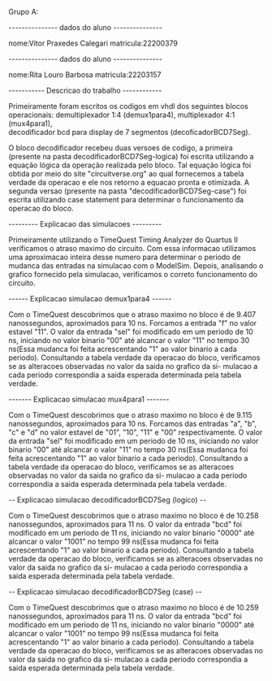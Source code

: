 ﻿Grupo A:
 
--------------- dados do aluno ---------------

nome:Vitor Praxedes Calegari
matricula:22200379

--------------- dados do aluno ---------------

nome:Rita Louro Barbosa
matricula:22203157

----------- Descricao do trabalho ------------

Primeiramente foram escritos os codigos em vhdl 
dos seguintes blocos operacionais:
demultiplexador 1:4 (demux1para4), 
multiplexador 4:1 (mux4para1),  
decodificador bcd para display de 7 segmentos (decoficadorBCD7Seg).

O bloco decodificador recebeu duas versoes de codigo,
a primeira (presente na pasta decodificadorBCD7Seg-logica)
foi escrita utilizando a equação lógica da operação realizada
pelo bloco. Tal equação lógica foi obtida por meio do site
"circuitverse.org" ao qual fornecemos a tabela verdade da
operacao e ele nos retorno a equacao pronta e otimizada.
A segunda versao (presente na pasta "decodificadorBCD7Seg-case")
foi escrita utilizando case statement para determinar o funcionamento
da operacao do bloco.

--------- Explicacao das simulacoes ---------

Primeiramente utilizando o TimeQuest Timing Analyzer do Quartus II
verificamos o atraso maximo do circuito. Com essa informacao utilizamos
uma aproximacao inteira desse numero para determinar o periodo de
mudanca das entradas na simulacao com o ModelSim. Depois, analisando
o grafico fornecido pela simulacao, verificamos o correto funcionamento 
do circuito.

------ Explicacao simulacao demux1para4 ------

Com o TimeQuest descobrimos que o atraso maximo no bloco
é de 9.407 nanossegundos, aproximados para 10 ns.
Forcamos a entrada "f" no valor estavel "11".
O valor da entrada "sel" foi modificado em um periodo de 10 ns,
iniciando no valor binario "00" até alcancar o valor "11" no
tempo 30 ns(Essa mudanca foi feita acrescentando "1" ao valor
binario a cada periodo).
Consultando a tabela verdade da operacao do bloco, verificamos
se as alteracoes observadas no valor da saida no grafico da si-
mulacao a cada periodo correspondia a saida esperada determinada
pela tabela verdade.

------- Explicacao simulacao mux4para1 -------

Com o TimeQuest descobrimos que o atraso maximo no bloco
é de 9.115 nanossegundos, aproximados para 10 ns.
Forcamos das entradas "a", "b", "c" e "d" no valor estavel
de "01", "10", "11" e "00" respectivamente.
O valor da entrada "sel" foi modificado em um periodo de 10 ns,
iniciando no valor binario "00" até alcancar o valor "11" no
tempo 30 ns(Essa mudanca foi feita acrescentando "1" ao valor
binario a cada periodo).
Consultando a tabela verdade da operacao do bloco, verificamos
se as alteracoes observadas no valor da saida no grafico da si-
mulacao a cada periodo correspondia a saida esperada determinada
pela tabela verdade.

-- Explicacao simulacao decodificadorBCD7Seg (logico) --

Com o TimeQuest descobrimos que o atraso maximo no bloco
é de 10.258 nanossegundos, aproximados para 11 ns.
O valor da entrada "bcd" foi modificado em um periodo de 11 ns,
iniciando no valor binario "0000" até alcancar o valor "1001" no
tempo 99 ns(Essa mudanca foi feita acrescentando "1" ao valor
binario a cada periodo).
Consultando a tabela verdade da operacao do bloco, verificamos
se as alteracoes observadas no valor da saida no grafico da si-
mulacao a cada periodo correspondia a saida esperada determinada
pela tabela verdade.

-- Explicacao simulacao decodificadorBCD7Seg (case) --

Com o TimeQuest descobrimos que o atraso maximo no bloco
é de 10.259 nanossegundos, aproximados para 11 ns.
O valor da entrada "bcd" foi modificado em um periodo de 11 ns,
iniciando no valor binario "0000" até alcancar o valor "1001" no
tempo 99 ns(Essa mudanca foi feita acrescentando "1" ao valor
binario a cada periodo).
Consultando a tabela verdade da operacao do bloco, verificamos
se as alteracoes observadas no valor da saida no grafico da si-
mulacao a cada periodo correspondia a saida esperada determinada
pela tabela verdade.
